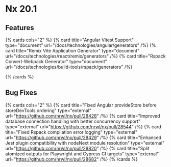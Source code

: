 # Nx 20.1

## Features

{% cards cols="2" %}
{% card title="Angular Vitest Support"  type="document" url="/docs/technologies/angular/generators" /%}
{% card title="Remix Vite Application Generator"  type="document" url="/docs/technologies/react/remix/generators" /%}
{% card title="Rspack Convert-Webpack Generator"  type="document" url="/docs/technologies/build-tools/rspack/generators" /%}

{% /cards %}

## Bug Fixes

{% cards cols="2" %}
{% card title="Fixed Angular provideStore before storeDevTools ordering" type="external" url="https://github.com/nrwl/nx/pull/28428" /%}
{% card title="Improved database connection handling with better concurrency support" type="external" url="https://github.com/nrwl/nx/pull/28544" /%}
{% card title="Fixed Rspack compilation error logging" type="external" url="https://github.com/nrwl/nx/pull/28429" /%}
{% card title="Enhanced Jest plugin compatibility with nodeNext module resolution" type="external" url="https://github.com/nrwl/nx/pull/28820" /%}
{% card title="Split atomized outputs for Playwright and Cypress CI targets"  type="external" url="https://github.com/nrwl/nx/pull/28682" /%}
{% /cards %}
